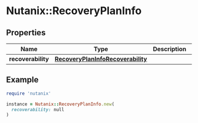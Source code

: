 # Nutanix::RecoveryPlanInfo

## Properties

| Name | Type | Description | Notes |
| ---- | ---- | ----------- | ----- |
| **recoverability** | [**RecoveryPlanInfoRecoverability**](RecoveryPlanInfoRecoverability.md) |  | [optional] |

## Example

```ruby
require 'nutanix'

instance = Nutanix::RecoveryPlanInfo.new(
  recoverability: null
)
```

